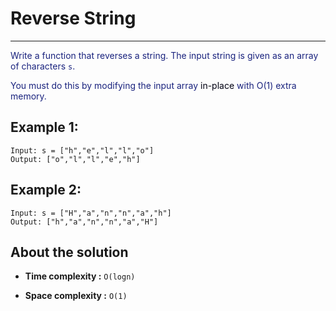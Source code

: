 # Reverse String

---

<font color="#1a237e">

Write a function that reverses a string. The input string is given as an array of characters `s`.

You must do this by modifying the input array <font color="rgb(0 122 125)">in-place</font> with O(1) extra memory.

</font>

## Example 1:

```
Input: s = ["h","e","l","l","o"]
Output: ["o","l","l","e","h"]
```

## Example 2:

```
Input: s = ["H","a","n","n","a","h"]
Output: ["h","a","n","n","a","H"]
```

## About the solution

- **Time complexity :** `O(logn)`

- **Space complexity :** `O(1)`

